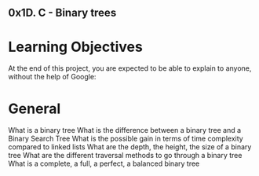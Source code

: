 ## 0x1D. C - Binary trees

# Learning Objectives
At the end of this project, you are expected to be able to explain to anyone, without the help of Google:

# General
What is a binary tree
What is the difference between a binary tree and a Binary Search Tree
What is the possible gain in terms of time complexity compared to linked lists
What are the depth, the height, the size of a binary tree
What are the different traversal methods to go through a binary tree
What is a complete, a full, a perfect, a balanced binary tree
